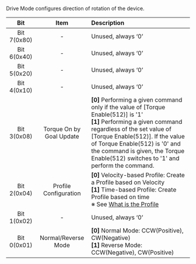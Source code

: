 Drive Mode configures direction of rotation of the device.

|     Bit     |           Item           | Description                                                                                                                                                                                                                                                                                                          |
|:-----------:|:------------------------:|:---------------------------------------------------------------------------------------------------------------------------------------------------------------------------------------------------------------------------------------------------------------------------------------------------------------------|
| Bit 7(0x80) |            -             | Unused, always ‘0’                                                                                                                                                                                                                                                                                                   |
| Bit 6(0x40) |            -             | Unused, always ‘0’                                                                                                                                                                                                                                                                                                   |
| Bit 5(0x20) |            -             | Unused, always ‘0’                                                                                                                                                                                                                                                                                                   |
| Bit 4(0x10) |            -             | Unused, always ‘0’                                                                                                                                                                                                                                                                                                   |
| Bit 3(0x08) | Torque On by Goal Update | **[0]** Performing a given command only if the value of [Torque Enable(512)] is '1' <br> **[1]** Performing a given command regardless of the set value of [Torque Enable(512)]. If the value of Torque Enable(512) is '0' and the command is given, the Torque Enable(512) switches to '1' and perform the command. |
| Bit 2(0x04) |  Profile Configuration   | **[0]** Velocity-based Profile:  Create a Profile based on Velocity<br />**[1]** Time-based Profile: Create Profile based on time <br />※ See [What is the Profile](#what-is-the-profile)                                                                                                                            |
| Bit 1(0x02) |            -             | Unused, always ‘0’                                                                                                                                                                                                                                                                                                   |
| Bit 0(0x01) |   Normal/Reverse Mode    | **[0]** Normal Mode: CCW(Positive), CW(Negative)<br />**[1]** Reverse Mode: CCW(Negative), CW(Positive)                                                                                                                                                                                                              |
